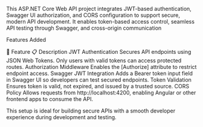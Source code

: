 This ASP.NET Core Web API project integrates JWT-based authentication, Swagger UI authorization, and CORS configuration to support secure, modern API development. It enables token-based access control, seamless API testing through Swagger, and cross-origin communication

Features Added

🔧 Feature	📋 Description
JWT Authentication	Secures API endpoints using JSON Web Tokens. Only users with valid tokens can access protected routes.
Authorization Middleware	Enables the [Authorize] attribute to restrict endpoint access.
Swagger JWT Integration	Adds a Bearer token input field in Swagger UI so developers can test secured endpoints.
Token Validation	Ensures token is valid, not expired, and issued by a trusted source.
CORS Policy	Allows requests from http://localhost:4200, enabling Angular or other frontend apps to consume the API.

This setup is ideal for building secure APIs with a smooth developer experience during development and testing.

